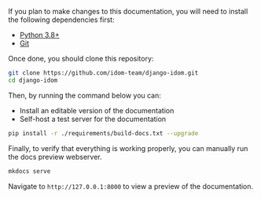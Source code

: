 If you plan to make changes to this documentation, you will need to install the following dependencies first:

-   [Python 3.8+](https://www.python.org/downloads/)
-   [Git](https://git-scm.com/downloads)

Once done, you should clone this repository:

```bash linenums="0"
git clone https://github.com/idom-team/django-idom.git
cd django-idom
```

Then, by running the command below you can:

-   Install an editable version of the documentation
-   Self-host a test server for the documentation

```bash linenums="0"
pip install -r ./requirements/build-docs.txt --upgrade
```

Finally, to verify that everything is working properly, you can manually run the docs preview webserver.

```bash linenums="0"
mkdocs serve
```

Navigate to `http://127.0.0.1:8000` to view a preview of the documentation.
